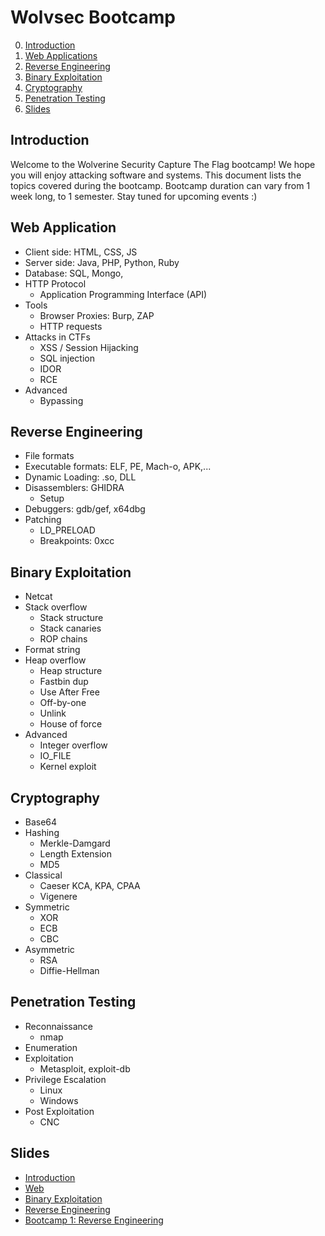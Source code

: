 # Wolvsec Bootcamp

0. [Introduction](#intro)
1. [Web Applications](#web)
2. [Reverse Engineering](#rev)
3. [Binary Exploitation](#pwn)
4. [Cryptography](#crypto)
5. [Penetration Testing](#pentest)
6. [Slides](#slides)

<h2 id="intro">Introduction</h2>

Welcome to the Wolverine Security Capture The Flag bootcamp! We hope you will enjoy attacking software and systems. This document lists the topics covered during the bootcamp. Bootcamp duration can vary from 1 week long, to 1 semester. Stay tuned for upcoming events :)

<h2 id="web">Web Application</h2>

* Client side: HTML, CSS, JS
* Server side: Java, PHP, Python, Ruby
* Database: SQL, Mongo, 
* HTTP Protocol
	* Application Programming Interface (API)
* Tools
	* Browser Proxies: Burp, ZAP
	* HTTP requests
* Attacks in CTFs
	* XSS / Session Hijacking
	* SQL injection
	* IDOR
	* RCE
* Advanced
	* Bypassing

<h2 id="rev">Reverse Engineering</h2>

* File formats
* Executable formats: ELF, PE, Mach-o, APK,...
* Dynamic Loading: .so, DLL
* Disassemblers: GHIDRA
	* Setup
* Debuggers: gdb/gef, x64dbg
* Patching
	* LD_PRELOAD
	* Breakpoints: 0xcc


<h2 id="pwn">Binary Exploitation</h2>

* Netcat
* Stack overflow
	* Stack structure
	* Stack canaries
	* ROP chains
* Format string
* Heap overflow
	* Heap structure
	* Fastbin dup
	* Use After Free
	* Off-by-one
	* Unlink
	* House of force
* Advanced
	* Integer overflow
	* IO_FILE
	* Kernel exploit


<h2 id="crypto">Cryptography</h2>

* Base64
* Hashing
	* Merkle-Damgard
	* Length Extension
	* MD5
* Classical
	* Caeser KCA, KPA, CPAA
	* Vigenere
* Symmetric
	* XOR
	* ECB
	* CBC
* Asymmetric
	* RSA
	* Diffie-Hellman

<h2 id="pentest">Penetration Testing</h2>

* Reconnaissance
	* nmap
* Enumeration
* Exploitation
	* Metasploit, exploit-db
* Privilege Escalation
	* Linux
	* Windows
* Post Exploitation
	* CNC

<h2 id="slides">Slides</h2>

* [Introduction](https://docs.google.com/presentation/d/12VkQauDZLfSIQGquYYDbeYF_f0b3v2W3GHyO2CerVQk/edit?usp=sharing)
* [Web](https://docs.google.com/presentation/d/1-x961yuRFC-pMCxPtd-8m5LD0hP4PE4SW1DNAl9j328/edit?usp=sharing)
* [Binary Exploitation]()
* [Reverse Engineering]()
* [Bootcamp 1: Reverse Engineering](https://docs.google.com/presentation/d/1v8HuVKXxUzgs_zCXmfZ9NWypdWhVXiboLmYMHkphx-M/edit?usp=sharing)
